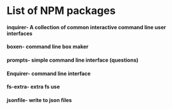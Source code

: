 # List of NPM packages

#### inquirer- A collection of common interactive command line user interfaces 

#### boxen- command line box maker

#### prompts- simple command line interface \(questions\)

#### Enquirer- command line interface

#### fs-extra- extra fs use

#### jsonfile- write to json files







